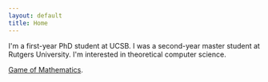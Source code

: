 ```yaml
---
layout: default
title: Home
---
```


I'm a first-year PhD student at UCSB. I was a second-year master student at Rutgers University. I'm interested in theoretical computer science.
 

[Game of Mathematics](https://sites.math.rutgers.edu/~saks/300S/Part1.pdf).